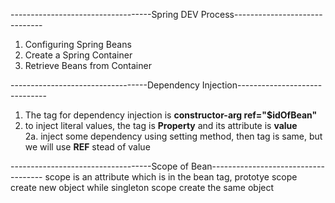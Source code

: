 
-----------------------------------Spring DEV Process------------------------------
1. Configuring Spring Beans
2. Create a Spring Container
3. Retrieve Beans from Container

----------------------------------Dependency Injection------------------------------
1. The tag for dependency injection is <b>constructor-arg ref="$idOfBean"</b>
2. to inject literal values, the tag is <b>Property</b> and its attribute is <b>value</b></br>
	2a. inject some dependency using setting method, then tag is same, but we will use <b>REF</b> stead of value 
	
-----------------------------------Scope of Bean------------------------------------
scope is an attribute which is in the bean tag,
prototye scope create new object while singleton scope create the same object	